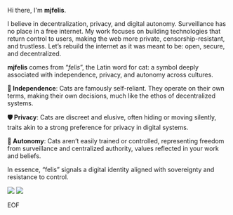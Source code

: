 Hi there, I'm **mjfelis**.

I believe in decentralization, privacy, and digital autonomy. Surveillance has no place in a free internet. My work focuses on building technologies that return control to users, making the web more private, censorship-resistant, and trustless. Let’s rebuild the internet as it was meant to be: open, secure, and decentralized.

**mjfelis** comes from “*felis*”, the Latin word for cat: a symbol deeply associated with independence, privacy, and autonomy across cultures.

**🐾 Independence**: Cats are famously self-reliant. They operate on their own terms, making their own decisions, much like the ethos of decentralized systems.

**🛡️ Privacy**: Cats are discreet and elusive, often hiding or moving silently, traits akin to a strong preference for privacy in digital systems.

**🧷 Autonomy**: Cats aren’t easily trained or controlled, representing freedom from surveillance and centralized authority, values reflected in your work and beliefs.

In essence, “felis” signals a digital identity aligned with sovereignty and resistance to control.


![](https://github-readme-stats.vercel.app/api?username=mjfelis&count_private=true&show_icons=true)
![](https://github-readme-stats.vercel.app/api/top-langs/?username=mjfelis&layout=compact)

EOF